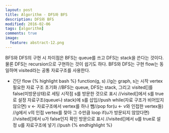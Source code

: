 ```yaml
---
layout: post
title: Algorithm - DFS와 BFS
description: DFS와 BFS
modified: 2016-02-06
tags: [algorithm]
comments: true
image:
  feature: abstract-12.png
---
```


BFS와 DFS의 구현 시 차이점은 BFS는 queue를 쓰고 DFS는 stack을 쓴다는 것이다. 물론 DFS는 recursion으로 구현하는 것이 쉽기도 하다.
BFS와 DFS는 구현 flow는 동일하며 visited라는 공통 자료구조를 사용한다.  

- 간단 flow 
{% highlight bash %}
function(g, s) //g는 graph, s는 시작 vertex
  필요한 자료 구조 초기화 //BFS는 queue, DFS는 stack, 그리고 visited[]를 false(미방문상태)로 세팅
  시작점 s를 방문한 것으로 표시 //visited[]에서 s를 true로 설정
  자료구조(queue나 stack)에 s를 삽입//push
  while(자료 구조가 비어있지 않으면)
     v <- 자료구조에서 vertex를 하나 뺌//pop
     for(u <- v와 인접한 vertex들)  //g에서 v의 인접 vertex를 찾아 그 수만큼 loop
        if(u가 방문되지 않았다면)  //visited[]에서 u가 false인지 확인
           방문으로 표시 //visited[]에서 u를 true로 설정
           u를 자료구조에 넣기 //push
{% endhighlight %}


